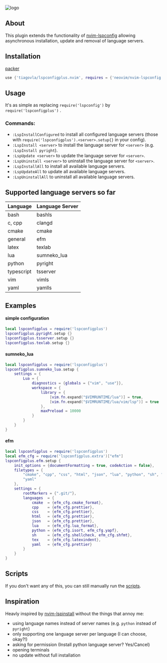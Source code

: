 ![logo](https://i.imgur.com/frat8YM.png)

## About
This plugin extends the functionality of [nvim-lspconfig](https://github.com/neovim/nvim-lspconfig) allowing asynchronous installation, update and removal of language servers.

## Installation

[packer](https://github.com/wbthomason/packer.nvim)
```lua
use {'tiagovla/lspconfigplus.nvim', requires = {'neovim/nvim-lspconfig'}}
```

## Usage
It's as simple as replacing ``require('lspconfig')`` by ``require('lspconfigplus')`` .
### Commands:
* `:LspInstallConfigured` to install all configured language servers (those with `require('lspconfigplus').<server>.setup{}` in your config).
* `:LspInstall <server>` to install the language server for `<server>` (e.g. `:LspInstall pyright`).
* `:LspUpdate <server>` to update the language server for `<server>`.
* `:LspUninstall <server>` to uninstall the language server for `<server>`.
* `:LspInstallAll` to install all available language servers.
* `:LspUpdateAll` to update all available language servers.
* `:LspUninstallAll` to uninstall all available language servers.

## Supported language servers so far
| Language    | Language Server     |
|-------------|---------------------|
| bash        | bashls              |
| c, cpp      | clangd              |
| cmake       | cmake               |
| general     | efm                 |
| latex       | texlab              |
| lua         | sumneko_lua         |
| python      | pyright             |
| typescript  | tsserver            |
| vim         | vimls               |
| yaml        | yamlls              |

## Examples
#### simple configuration
```lua
local lspconfigplus = require('lspconfigplus')
lspconfigplus.pyright.setup {}
lspconfigplus.tsserver.setup {}
lspconfigplus.texlab.setup {}
```
#### sumneko_lua
```lua
local lspconfigplus = require('lspconfigplus')
lspconfigplus.sumneko_lua.setup {
    settings = {
        Lua = {
            diagnostics = {globals = {"vim", "use"}},
            workspace = {
                library = {
                    [vim.fn.expand("$VIMRUNTIME/lua")] = true,
                    [vim.fn.expand("$VIMRUNTIME/lua/vim/lsp")] = true
                },
                maxPreload = 10000
            }
        }
    }
}

```

#### efm
```lua
local lspconfigplus = require('lspconfigplus')
local efm_cfg = require('lspconfigplus.extra')["efm"]
lspconfigplus.efm.setup {
    init_options = {documentFormatting = true, codeAction = false},
    filetypes = {
        "cmake", "cpp", "css", "html", "json", "lua", "python", "sh", "tex",
        "yaml"
    },
    settings = {
        rootMarkers = {".git/"},
        languages  = {
            cmake  = {efm_cfg.cmake_format},
            cpp    = {efm_cfg.prettier},
            css    = {efm_cfg.prettier},
            html   = {efm_cfg.prettier},
            json   = {efm_cfg.prettier},
            lua    = {efm_cfg.lua_format},
            python = {efm_cfg.isort, efm_cfg.yapf},
            sh     = {efm_cfg.shellcheck, efm_cfg.shfmt},
            tex    = {efm_cfg.latexindent},
            yaml   = {efm_cfg.prettier}
        }
    }
}

```
## Scripts
If you don't want any of this, you can still manually run the [scripts](/lua/lspconfigplus/servers).

## Inspiration
Heavly inspired by [nvim-lspinstall](https://github.com/kabouzeid/nvim-lspinstall) without the things that annoy me:
* using language names instead of server names (e.g. `python` instead of `pyright`)
* only supporting one language server per language (I can choose, okay?!)
* asking for permission (Install python language server? Yes/Cancel)
* opening terminals
* no update without full installation

